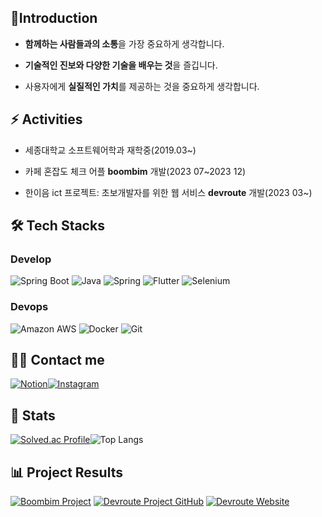 ## 👋Introduction
-  **함께하는 사람들과의 소통**을 가장 중요하게 생각합니다.

- **기술적인 진보와 다양한 기술을 배우는 것**을 즐깁니다.
 
- 사용자에게 **실질적인 가치**를 제공하는 것을 중요하게 생각합니다.

## ⚡ Activities
- 세종대학교 소프트웨어학과 재학중(2019.03~)
  
- 카페 혼잡도 체크 어플 **boombim** 개발(2023 07~2023 12)  

- 한이음 ict 프로젝트: 초보개발자를 위한 웹 서비스 **devroute** 개발(2023 03~)




## 🛠️ Tech Stacks
### Develop
 ![Spring Boot](https://img.shields.io/badge/Spring%20Boot-6DB33F?style=for-the-badge&logo=Spring%20Boot&logoColor=white)
 ![Java](https://img.shields.io/badge/Java-007396?style=for-the-badge&logo=Java&logoColor=white)
 ![Spring](https://img.shields.io/badge/Spring-6DB33F?style=for-the-badge&logo=Spring&logoColor=white)
 ![Flutter](https://img.shields.io/badge/Flutter-02569B?style=for-the-badge&logo=Flutter&logoColor=white)
 ![Selenium](https://img.shields.io/badge/Selenium-43B02A?style=for-the-badge&logo=Selenium&logoColor=white)<br>
 ### Devops
 ![Amazon AWS](https://img.shields.io/badge/Amazon%20AWS-232F3E?style=for-the-badge&logo=Amazon%20AWS&logoColor=white)
 ![Docker](https://img.shields.io/badge/Docker-2496ED?style=for-the-badge&logo=Docker&logoColor=white)
 ![Git](https://img.shields.io/badge/Git-F05032?style=for-the-badge&logo=Git&logoColor=white)

## 🧑‍💻 Contact me
 [![Notion](https://img.shields.io/badge/Notion-000000?style=for-the-badge&logo=Notion&logoColor=white&link=https://mousy-operation-6b9.notion.site/26d0582020944a6eafc30766428b3e6b)](https://mousy-operation-6b9.notion.site/26d0582020944a6eafc30766428b3e6b)[![Instagram](https://img.shields.io/badge/Instagram-E4405F?style=for-the-badge&logo=Instagram&logoColor=white&link=https://www.instagram.com/always__mun/)](https://www.instagram.com/always__mun/)

## 🏅 Stats
 [![Solved.ac Profile](http://mazassumnida.wtf/api/v2/generate_badge?boj=msw0909)](https://solved.ac/msw0909/)![Top Langs](https://github-readme-stats.vercel.app/api/top-langs/?username=Munhangyeol&layout=compact&bg_color=180,000000,&title_color=000000&text_color=000000)

 ## 📊 Project Results
[![Boombim Project](https://img.shields.io/badge/Boombim_Project-181717?style=for-the-badge&logo=github)](https://github.com/Munhangyeol/Boombim_makerstar)
[![Devroute Project GitHub](https://img.shields.io/badge/Devroute_Project_GitHub-181717?style=for-the-badge&logo=github&logoColor=white)](https://github.com/Munhangyeol/Dev-Route-BE)  [![Devroute Website](https://img.shields.io/badge/Devroute_Website-0078D4?style=for-the-badge&logo=google-chrome&logoColor=white)](https://devroute.site/mainpage)




